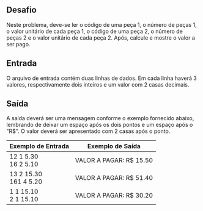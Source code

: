 ## Desafio

Neste problema, deve-se ler o código de uma peça 1, o número de peças 1, o valor unitário de cada peça 1, o código de uma peça 2, o número de peças 2 e o valor unitário de cada peça 2. Após, calcule e mostre o valor a ser pago.

## Entrada

O arquivo de entrada contém duas linhas de dados. Em cada linha haverá 3 valores, respectivamente dois inteiros e um valor com 2 casas decimais.

## Saída

A saída deverá ser uma mensagem conforme o exemplo fornecido abaixo, lembrando de deixar um espaço após os dois pontos e um espaço após o "R$". O valor deverá ser apresentado com 2 casas após o ponto.

| Exemplo de Entrada | Exemplo de Saída|
| ---|--- |
| 12 1 5.30<br />16 2 5.10 | VALOR A PAGAR: R$ 15.50 |
| 13 2 15.30<br />161 4 5.20 | VALOR A PAGAR: R$ 51.40 |
| 1 1 15.10<br />2 1 15.10 | VALOR A PAGAR: R$ 30.20 |
